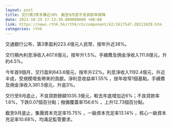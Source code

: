 ```yaml
---
layout: post
title: 交行第3季多賺近38%　截至9月底不良貸款率微降
date: 2021-10-29 17:13:39.000000000 +08:00
link: https://news.rthk.hk/rthk/ch/component/k2/1617547-20211029.htm
categories: rthk
---
```


交通銀行公布，第3季盈利223.4億元人民幣，按年升近38%。

交行期內利息淨收入407.6億元，按年升1.5%。手續費及佣金淨收入111.8億元，升約4.5%。

今年首9個月，交行盈利643.6億元，按年升22%。利息淨收入1192.4億元，升近半成，受規模增長帶來的貢獻。淨利息收益率1.55% ，按年收窄1個基點。手續費及佣金淨收入361.5億元，升逾3%。

交行至9月底止，不良貸款餘額1035.3億元，較去年底增加近6%；不良貸款率1.6%，下跌0.07個百分點；撥備覆蓋率156.6% ，上升12.73個百分點。

截至9月底止，集團資本充足率15.75% ，一級資本充足率13.14% ，核心一級資本充足率10.68%，均滿足監管要求。
